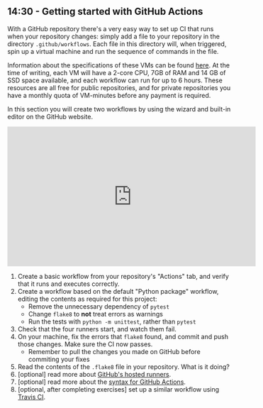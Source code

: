 ## 14:30 - Getting started with GitHub Actions

With a GitHub repository there's a very easy way to set up CI that runs when your repository changes: simply add a file to your repository in the directory `.github/workflows`.
Each file in this directory will, when triggered, spin up a virtual machine and run the sequence of commands in the file.

Information about the specifications of these VMs can be found [here](https://docs.github.com/en/free-pro-team@latest/actions/reference/specifications-for-github-hosted-runners).
At the time of writing, each VM will have a 2-core CPU, 7GB of RAM and 14 GB of SSD space available, and each workflow can run for up to 6 hours.
These resources are all free for public repositories, and for private repositories you have a monthly quota of VM-minutes before any payment is required.

In this section you will create two workflows by using the wizard and built-in editor on the GitHub website.

<iframe width="560" height="315" src="https://www.youtube-nocookie.com/embed/O-91cuGP24U" frameborder="0" allow="accelerometer; autoplay; clipboard-write; encrypted-media; gyroscope; picture-in-picture" allowfullscreen></iframe>

1. Create a basic workflow from your repository's "Actions" tab, and verify that it runs and executes correctly.
1. Create a workflow based on the default "Python package" workflow, editing the contents as required for this project:
   - Remove the unnecessary dependency of `pytest`
   - Change `flake8` to __not__ treat errors as warnings
   - Run the tests with `python -m unittest`, rather than `pytest`
1. Check that the four runners start, and watch them fail.
1. On your machine, fix the errors that `flake8` found, and commit and push those changes. Make sure the CI now passes.
   - Remember to pull the changes you made on GitHub before commiting your fixes
1. Read the contents of the `.flake8` file in your repository. What is it doing?
1. \[optional\] read more about [GitHub's hosted runners](https://docs.github.com/en/free-pro-team@latest/actions/reference/specifications-for-github-hosted-runners).
1. \[optional\] read more about the [syntax for GitHub Actions](https://docs.github.com/en/free-pro-team@latest/actions/reference/workflow-syntax-for-github-actions).
1. \[optional, after completing exercises\] set up a similar workflow using [Travis CI](https://travis-ci.com/).